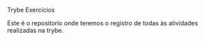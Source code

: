 Trybe Exercícios

Este é o repositorio onde teremos o registro de todas às atividades realizadas na trybe. 